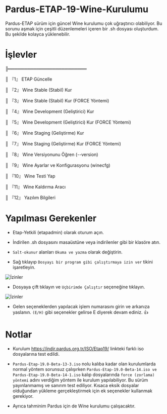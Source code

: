 # Pardus-ETAP-19-Wine-Kurulumu

Pardus-ETAP sürüm için güncel Wine kurulumu çok uğraştırıcı olabiliyor. Bu sorunu aşmak için çeşitli düzenlemeleri içeren bir .sh dosyası oluşturdum. Bu şekilde kolayca yüklenebilir.

# İşlevler

╠═════════════════════════

║ 『1』 ETAP Güncelle

║ 『2』 Wine Stable (Stabil) Kur

║ 『3』 Wine Stable (Stabil) Kur (FORCE Yöntemi)

║ 『4』 Wine Development (Geliştirici) Kur

║ 『5』 Wine Development (Geliştirici) Kur (FORCE Yöntemi)

║ 『6』 Wine Staging (Geliştirme) Kur

║ 『7』 Wine Staging (Geliştirme) Kur (FORCE Yöntemi)

║ 『8』 Wine Versiyonunu Öğren (--version)

║ 『9』 Wine Ayarlar ve Konfigurasyonu (winecfg)

║ 『10』 Wine Testi Yap

║ 『11』 Wine Kaldırma Aracı

║ 『12』 Yazılım Bilgileri


# Yapılması Gerekenler

* Etap-Yetkili (etapadmin) olarak oturum açın.

* İndirilen .sh dosyasını masaüstüne veya indirilenler gibi bir klasöre atın.

* `Salt-okunur` alanları `Okuma ve yazma` olarak değiştirin.

* Sağ tıklayıp `Dosyayı bir program gibi çalıştırmaya izin ver` tikini işaretleyin.

![İzinler](https://img001.prntscr.com/file/img001/_pSpm0z6Stid2RSdKf9kdA.jpeg)

* Dosyaya çift tıklayın ve `Uçbirimde Çalıştır` seçeneğine tıklayın.

![İzinler](https://img001.prntscr.com/file/img001/vXw-_dsKTcacfysZwJloVg.jpeg)

* Gelen seçeneklerden yapılacak işlem numarasını girin ve arkanıza yaslanın. `(E/H)` gibi seçenekler gelirse E diyerek devam ediniz. :+1:


# Notlar

- Kurulum https://indir.pardus.org.tr/ISO/Etap19/ linkteki farklı iso dosyalarına test edildi.

- `Pardus-Etap-19.0-Beta-13-3.iso` nolu kalıba kadar olan kurulumlarda normal yöntem sorunsuz çalışırken `Pardus-Etap-19.0-Beta-14.iso ve Pardus-Etap-19.0-Beta-14-1.iso` kalıp dosyalarında `force (zorlama) yöntemi` adını verdiğim yöntem ile kurulum yapılabiliyor. Bu sürüm yayınlanmamış ve sanırım test ediliyor. Kısaca eksik dosyalar olduğundan yükleme gerçekleştirmek için ek seçenekler kullanmak gerekiyor.


- Ayrıca tahminim Pardus için de Wine kurulumu çalışacaktır.
